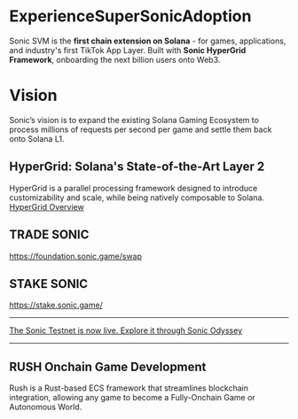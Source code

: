ExperienceSuperSonicAdoption
==============================

Sonic SVM is the **first chain extension on Solana** - for games, applications, and industry's first TikTok App Layer. Built with **Sonic HyperGrid Framework**, onboarding the next billion users onto Web3.


# Vision
Sonic’s vision is to expand the existing Solana Gaming Ecosystem to process millions of requests per second per game and settle them back onto Solana L1.

HyperGrid: Solana's State-of-the-Art Layer 2
--------------------------------------------

HyperGrid is a parallel processing framework designed to introduce customizability and scale, while being natively composable to Solana.
[HyperGrid Overview](https://www.sonic.game/hypergrid)


TRADE SONIC
-----------
https://foundation.sonic.game/swap

STAKE SONIC
-----------
https://stake.sonic.game/



-----------
[The Sonic Testnet is now live. Explore it through Sonic Odyssey](https://odyssey.sonic.game/)

---

RUSH Onchain Game Development
-------------------------------

Rush is a Rust-based ECS framework that streamlines blockchain integration, allowing any game to
become a Fully-Onchain Game or Autonomous World.